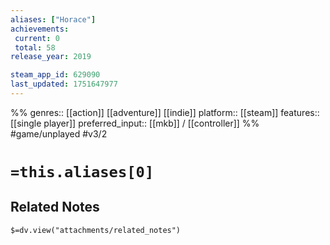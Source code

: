 ```yaml
---
aliases: ["Horace"]
achievements:
 current: 0
 total: 58
release_year: 2019

steam_app_id: 629090
last_updated: 1751647977
---
```

%%
genres:: [[action]] [[adventure]] [[indie]]
platform:: [[steam]]
features:: [[single player]]
preferred_input:: [[mkb]] / [[controller]]
%%
#game/unplayed
#v3/2

# `=this.aliases[0]`
## Related Notes
`$=dv.view("attachments/related_notes")`